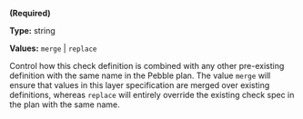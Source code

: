 **(Required)**

**Type:** string

**Values:** `merge` | `replace`

Control how this check definition is combined with any
other pre-existing definition with the same name in the Pebble plan.
The value `merge` will ensure that values in this layer specification
are merged over existing definitions, whereas `replace` will entirely
override the existing check spec in the plan with the same name.